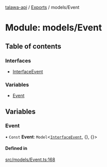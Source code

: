 [talawa-api](../README.md) / [Exports](../modules.md) / models/Event

# Module: models/Event

## Table of contents

### Interfaces

- [InterfaceEvent](../interfaces/models_Event.InterfaceEvent.md)

### Variables

- [Event](models_Event.md#event)

## Variables

### Event

• `Const` **Event**: `Model`\<[`InterfaceEvent`](../interfaces/models_Event.InterfaceEvent.md), \{\}, \{\}\>

#### Defined in

[src/models/Event.ts:168](https://github.com/PalisadoesFoundation/talawa-api/blob/1432ce3/src/models/Event.ts#L168)
